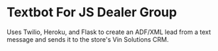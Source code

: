 # Textbot For JS Dealer Group

Uses Twilio, Heroku, and Flask to create an ADF/XML lead from a text message and sends it to the store's Vin Solutions CRM.
